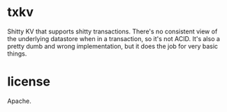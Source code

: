 # txkv

Shitty KV that supports shitty transactions. There's no consistent view of the underlying datastore when in a transaction, so it's not ACID. It's also a pretty dumb and wrong implementation, but it does the job for very basic things.

# license

Apache.
